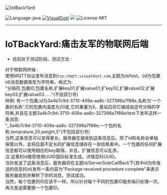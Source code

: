 ![IotBackYard](http://visualdust.com/kexie/repository/IotBackYard/Images/Head.png)

 ![Language-java](https://img.shields.io/badge/Language-java_kotlin-orange) 
 [![VisualDust](https://img.shields.io/badge/Assignment-VisualDust-darkgreen)](https://github.com/VisualDust) 
 [![](https://img.shields.io/badge/Email-VisualDust%40outlook.com-green)](VisualDust@outlook.com)
 ![License-MIT](https://img.shields.io/badge/License-MIT-blue) 

 ---

 # IoTBackYard:痛击友军的物联网后端  

* 目前处于测试阶段。测试方法 :  

 对于物联网终端 :   
使用MQTT协议发布消息到`tcp:/mqtt.visualdust.com`,主题为id/test。(id为包裹id)消息数据类型为字符串。格式为:  
"分隔符,包裹ID,包裹名称,扩展key01,扩展value01,扩key02,扩展value02,扩展key03,扩展value03......"(不括双引号)  
样例: 有一个包裹,id为3a4b7c9d-3710-409a-aa8c-327396a7f88e,名称为'一个裹的名称',它的包裹内温度为20度,它的重量为5。基站应将它编成由逗号分隔的字符串,并且在主题3a4b7c9d-3710-409a-aa8c-327396a7f88e/test下发布这样一条消息:  
",,3a4b7c9d-3710-409a-aa8c-327396a7f88e,一个包的名称,temprature,20,weight,5"(不包括双引号)  
当然,这条信息可以变得更长。服务器在接收到这条信息后，除了id和名称会单独保管以外，会将后面不定长的扩展信息储存在一张哈希表中。一个包裹的任何扩展信息都可以使用相应的key取得。并且，扩展信息可以乱序。  
注:这里的id推荐使用UUID国际标准生成。详情百科UUID。  
当你发送了这条消息后，服务器将在主题id/ServerSideCallBack下(其中id为你发送的信息的id)发布一条内容为"Package received procedure complete"来表示服务器收到并解析了你的消息，测试成功。  
当然，每个包裹的ID应该不一样。所以针对每个不同的包裹ID服务端只处理一次。再次发送需要换一个包裹ID。
